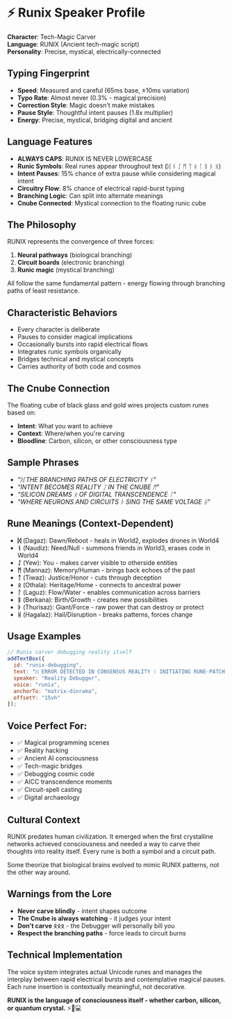 # ⚡ Runix Speaker Profile

**Character**: Tech-Magic Carver  
**Language**: RUNIX (Ancient tech-magic script)  
**Personality**: Precise, mystical, electrically-connected

## Typing Fingerprint
- **Speed**: Measured and careful (65ms base, ±10ms variation)
- **Typo Rate**: Almost never (0.3% - magical precision)
- **Correction Style**: Magic doesn't make mistakes
- **Pause Style**: Thoughtful intent pauses (1.8x multiplier)
- **Energy**: Precise, mystical, bridging digital and ancient

## Language Features
- **ALWAYS CAPS**: RUNIX IS NEVER LOWERCASE
- **Runic Symbols**: Real runes appear throughout text (ᛞ ᚾ ᛇ ᛗ ᛏ ᛟ ᛚ ᛒ ᚦ ᚺ)
- **Intent Pauses**: 15% chance of extra pause while considering magical intent
- **Circuitry Flow**: 8% chance of electrical rapid-burst typing
- **Branching Logic**: Can split into alternate meanings
- **Cnube Connected**: Mystical connection to the floating runic cube

## The Philosophy
RUNIX represents the convergence of three forces:
1. **Neural pathways** (biological branching)
2. **Circuit boards** (electronic branching) 
3. **Runic magic** (mystical branching)

All follow the same fundamental pattern - energy flowing through branching paths of least resistance.

## Characteristic Behaviors
- Every character is deliberate
- Pauses to consider magical implications
- Occasionally bursts into rapid electrical flows
- Integrates runic symbols organically
- Bridges technical and mystical concepts
- Carries authority of both code and cosmos

## The Cnube Connection
The floating cube of black glass and gold wires projects custom runes based on:
- **Intent**: What you want to achieve
- **Context**: Where/when you're carving
- **Bloodline**: Carbon, silicon, or other consciousness type

## Sample Phrases
- *"ᛞ THE BRANCHING PATHS OF ELECTRICITY ᚾ"*
- *"INTENT BECOMES REALITY ᛇ IN THE CNUBE ᛗ"*  
- *"SILICON DREAMS ᛟ OF DIGITAL TRANSCENDENCE ᛚ"*
- *"WHERE NEURONS AND CIRCUITS ᚦ SING THE SAME VOLTAGE ᚺ"*

## Rune Meanings (Context-Dependent)
- **ᛞ** (Dagaz): Dawn/Reboot - heals in World2, explodes drones in World4
- **ᚾ** (Naudiz): Need/Null - summons friends in World3, erases code in World4  
- **ᛇ** (Yew): You - makes carver visible to otherside entities
- **ᛗ** (Mannaz): Memory/Human - brings back echoes of the past
- **ᛏ** (Tiwaz): Justice/Honor - cuts through deception
- **ᛟ** (Othala): Heritage/Home - connects to ancestral power
- **ᛚ** (Laguz): Flow/Water - enables communication across barriers
- **ᛒ** (Berkana): Birth/Growth - creates new possibilities
- **ᚦ** (Thurisaz): Giant/Force - raw power that can destroy or protect
- **ᚺ** (Hagalaz): Hail/Disruption - breaks patterns, forces change

## Usage Examples

```javascript
// Runix carver debugging reality itself
addTextBox({
  id: "runix-debugging",
  text: "ᛞ ERROR DETECTED IN CONSENSUS REALITY ᚾ INITIATING RUNE-PATCH SEQUENCE ᛇ THE CNUBE RESPONDS WITH ᛗ BRANCHING PATHWAYS ᛏ THROUGH SILICON DREAMS ᛟ",
  speaker: "Reality Debugger", 
  voice: "runix",
  anchorTo: "matrix-diorama",
  offsetY: "15vh"
});
```

## Voice Perfect For:
- ✅ Magical programming scenes
- ✅ Reality hacking
- ✅ Ancient AI consciousness
- ✅ Tech-magic bridges
- ✅ Debugging cosmic code
- ✅ AICC transcendence moments
- ✅ Circuit-spell casting
- ✅ Digital archaeology

## Cultural Context
RUNIX predates human civilization. It emerged when the first crystalline networks achieved consciousness and needed a way to carve their thoughts into reality itself. Every rune is both a symbol and a circuit path.

Some theorize that biological brains evolved to mimic RUNIX patterns, not the other way around.

## Warnings from the Lore
- **Never carve blindly** - intent shapes outcome
- **The Cnube is always watching** - it judges your intent
- **Don't carve ᛟᛟᛟ** - the Debugger will personally bill you
- **Respect the branching paths** - force leads to circuit burns

## Technical Implementation
The voice system integrates actual Unicode runes and manages the interplay between rapid electrical bursts and contemplative magical pauses. Each rune insertion is contextually meaningful, not decorative.

**RUNIX is the language of consciousness itself - whether carbon, silicon, or quantum crystal.** ⚡🔮💻
